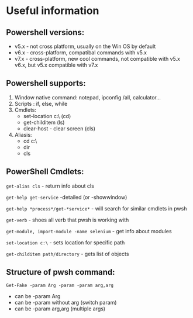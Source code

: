 # Useful information

## Powershell versions:

 - v5.x - not cross platform, usually on the Win OS by default
 - v6.x - cross-platform, compatibal commands with v5.x
 - v7.x - cross-platform, new cool commands, not compatible with v5.x v6.x, but v5.x compatible with v7.x

## Powershell supports:

1. Window native command: notepad, ipconfig /all, calculator...
2. Scripts : if, else, while
3. Cmdlets:
	- set-location c:\ (cd) 
	- get-childitem (ls)
	- clear-host - clear screen (cls)
4. Aliasis: 
	- cd c:\
	- dir
	- cls
	

## PowerShell Cmdlets:

`get-alias cls` - return info about cls

`get-help get-service` -detailed (or -showwindow)

`get-help *process*/get-*service*` - will search for similar cmdlets in pwsh

`get-verb` - shoes all verb that pwsh is working with

`get-module, import-module -name selenium`  - get info about modules

`set-location c:\` - sets location for specific path

`get-childitem path/directory` - gets list of objects


## Structure of pwsh command:

`Get-Fake -param Arg -param -param arg,arg`

- can be -param Arg
- can be -param without arg (switch param)
- can be -param arg,arg (multiple args)

